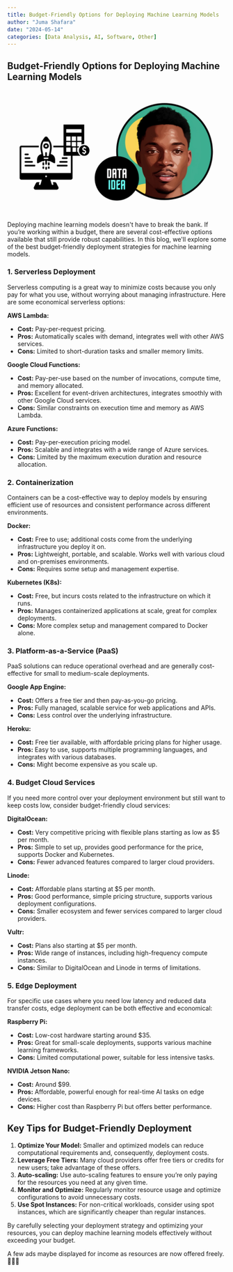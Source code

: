 ```yaml
---
title: Budget-Friendly Options for Deploying Machine Learning Models
author: "Juma Shafara"
date: "2024-05-14"
categories: [Data Analysis, AI, Software, Other]
---
```


## Budget-Friendly Options for Deploying Machine Learning Models

![Photo by DATAIDEA](thumbnail.png)

Deploying machine learning models doesn't have to break the bank. If you’re working within a budget, there are several cost-effective options available that still provide robust capabilities. In this blog, we'll explore some of the best budget-friendly deployment strategies for machine learning models.

### 1. **Serverless Deployment**

Serverless computing is a great way to minimize costs because you only pay for what you use, without worrying about managing infrastructure. Here are some economical serverless options:

**AWS Lambda:**

- **Cost:** Pay-per-request pricing.
- **Pros:** Automatically scales with demand, integrates well with other AWS services.
- **Cons:** Limited to short-duration tasks and smaller memory limits.

**Google Cloud Functions:**

- **Cost:** Pay-per-use based on the number of invocations, compute time, and memory allocated.
- **Pros:** Excellent for event-driven architectures, integrates smoothly with other Google Cloud services.
- **Cons:** Similar constraints on execution time and memory as AWS Lambda.

**Azure Functions:**

- **Cost:** Pay-per-execution pricing model.
- **Pros:** Scalable and integrates with a wide range of Azure services.
- **Cons:** Limited by the maximum execution duration and resource allocation.

### 2. **Containerization**

Containers can be a cost-effective way to deploy models by ensuring efficient use of resources and consistent performance across different environments.

**Docker:**

- **Cost:** Free to use; additional costs come from the underlying infrastructure you deploy it on.
- **Pros:** Lightweight, portable, and scalable. Works well with various cloud and on-premises environments.
- **Cons:** Requires some setup and management expertise.

**Kubernetes (K8s):**

- **Cost:** Free, but incurs costs related to the infrastructure on which it runs.
- **Pros:** Manages containerized applications at scale, great for complex deployments.
- **Cons:** More complex setup and management compared to Docker alone.

### 3. **Platform-as-a-Service (PaaS)**

PaaS solutions can reduce operational overhead and are generally cost-effective for small to medium-scale deployments.

**Google App Engine:**

- **Cost:** Offers a free tier and then pay-as-you-go pricing.
- **Pros:** Fully managed, scalable service for web applications and APIs.
- **Cons:** Less control over the underlying infrastructure.

**Heroku:**

- **Cost:** Free tier available, with affordable pricing plans for higher usage.
- **Pros:** Easy to use, supports multiple programming languages, and integrates with various databases.
- **Cons:** Might become expensive as you scale up.

### 4. **Budget Cloud Services**

If you need more control over your deployment environment but still want to keep costs low, consider budget-friendly cloud services:

**DigitalOcean:**

- **Cost:** Very competitive pricing with flexible plans starting as low as $5 per month.
- **Pros:** Simple to set up, provides good performance for the price, supports Docker and Kubernetes.
- **Cons:** Fewer advanced features compared to larger cloud providers.

**Linode:**

- **Cost:** Affordable plans starting at $5 per month.
- **Pros:** Good performance, simple pricing structure, supports various deployment configurations.
- **Cons:** Smaller ecosystem and fewer services compared to larger cloud providers.

**Vultr:**

- **Cost:** Plans also starting at $5 per month.
- **Pros:** Wide range of instances, including high-frequency compute instances.
- **Cons:** Similar to DigitalOcean and Linode in terms of limitations.

### 5. **Edge Deployment**

For specific use cases where you need low latency and reduced data transfer costs, edge deployment can be both effective and economical:

**Raspberry Pi:**

- **Cost:** Low-cost hardware starting around $35.
- **Pros:** Great for small-scale deployments, supports various machine learning frameworks.
- **Cons:** Limited computational power, suitable for less intensive tasks.

**NVIDIA Jetson Nano:**

- **Cost:** Around $99.
- **Pros:** Affordable, powerful enough for real-time AI tasks on edge devices.
- **Cons:** Higher cost than Raspberry Pi but offers better performance.

## Key Tips for Budget-Friendly Deployment

1. **Optimize Your Model:** Smaller and optimized models can reduce computational requirements and, consequently, deployment costs.
2. **Leverage Free Tiers:** Many cloud providers offer free tiers or credits for new users; take advantage of these offers.
3. **Auto-scaling:** Use auto-scaling features to ensure you’re only paying for the resources you need at any given time.
4. **Monitor and Optimize:** Regularly monitor resource usage and optimize configurations to avoid unnecessary costs.
5. **Use Spot Instances:** For non-critical workloads, consider using spot instances, which are significantly cheaper than regular instances.

By carefully selecting your deployment strategy and optimizing your resources, you can deploy machine learning models effectively without exceeding your budget.

A few ads maybe displayed for income as resources are now offered freely. 🤝🤝🤝

<!-- Insert AdSense script dynamically -->
<script>
    (function() {
        var adScript = document.createElement('script');
        adScript.src = 'https://pagead2.googlesyndication.com/pagead/js/adsbygoogle.js?client=ca-pub-8076040302380238';
        adScript.async = true;
        adScript.crossorigin="anonymous"
        document.head.appendChild(adScript);
    })();
</script>
